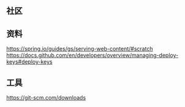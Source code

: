 ## 社区

## 资料
https://spring.io/guides/gs/serving-web-content/#scratch
https://docs.github.com/en/developers/overview/managing-deploy-keys#deploy-keys

## 工具
https://git-scm.com/downloads